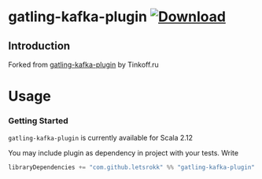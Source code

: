 # gatling-kafka-plugin [ ![Download](https://api.bintray.com/packages/letsrokk/github/gatling-kafka-plugin/images/download.svg) ](https://bintray.com/letsrokk/github/adaptavist-jira-parent/_latestVersion)

## Introduction

Forked from [gatling-kafka-plugin](https://github.com/TinkoffCreditSystems/gatling-kafka-plugin)
by Tinkoff.ru

# Usage

### Getting Started

`gatling-kafka-plugin` is currently available for Scala 2.12

You may include plugin as dependency in project with your tests. Write 

```scala
libraryDependencies += "com.github.letsrokk" %% "gatling-kafka-plugin" % <version> % Test
```
